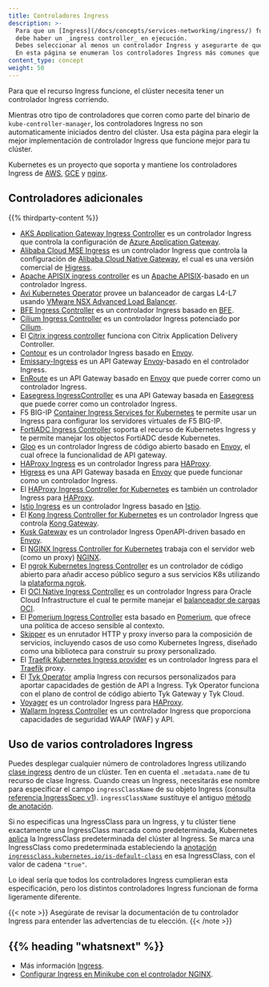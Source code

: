 ```yaml
---
title: Controladores Ingress
description: >-
  Para que un [Ingress](/docs/concepts/services-networking/ingress/) funcione en tu clúster,
  debe haber un _ingress controller_ en ejecución.
  Debes seleccionar al menos un controlador Ingress y asegurarte de que está configurado en tu clúster.  
  En esta página se enumeran los controladores Ingress más comunes que se pueden implementar.
content_type: concept
weight: 50
---
```


<!-- overview -->
Para que el recurso Ingress funcione, el clúster necesita tener un controlador Ingress corriendo.

Mientras otro tipo de controladores que corren como parte del binario de `kube-controller-manager`, los controladores Ingress no son automaticamente iniciados dentro del clúster. Usa esta página para elegir la mejor implementación de controlador Ingress que funcione mejor para tu clúster.

Kubernetes es un proyecto que soporta y mantiene los controladores Ingress de [AWS](https://github.com/kubernetes-sigs/aws-load-balancer-controller#readme), [GCE](https://git.k8s.io/ingress-gce/README.md#readme) y
  [nginx](https://git.k8s.io/ingress-nginx/README.md#readme).

<!-- body -->

## Controladores adicionales

{{% thirdparty-content %}}

* [AKS Application Gateway Ingress Controller](https://docs.microsoft.com/azure/application-gateway/tutorial-ingress-controller-add-on-existing?toc=https%3A%2F%2Fdocs.microsoft.com%2Fen-us%2Fazure%2Faks%2Ftoc.json&bc=https%3A%2F%2Fdocs.microsoft.com%2Fen-us%2Fazure%2Fbread%2Ftoc.json) es un controlador Ingress que controla la configuración de [Azure Application Gateway](https://docs.microsoft.com/azure/application-gateway/overview).
* [Alibaba Cloud MSE Ingress](https://www.alibabacloud.com/help/en/mse/user-guide/overview-of-mse-ingress-gateways) es un controlador Ingress que controla la configuración de [Alibaba Cloud Native Gateway](https://www.alibabacloud.com/help/en/mse/product-overview/cloud-native-gateway-overview?spm=a2c63.p38356.0.0.20563003HJK9is), el cual es una versión comercial de [Higress](https://github.com/alibaba/higress).
* [Apache APISIX ingress controller](https://github.com/apache/apisix-ingress-controller) es un [Apache APISIX](https://github.com/apache/apisix)-basado en un controlador Ingress.
* [Avi Kubernetes Operator](https://github.com/vmware/load-balancer-and-ingress-services-for-kubernetes) provee un balanceador de cargas L4-L7 usando [VMware NSX Advanced Load Balancer](https://avinetworks.com/).
* [BFE Ingress Controller](https://github.com/bfenetworks/ingress-bfe) es un controlador Ingress basado en [BFE](https://www.bfe-networks.net).
* [Cilium Ingress Controller](https://docs.cilium.io/en/stable/network/servicemesh/ingress/) es un controlador Ingress potenciado por [Cilium](https://cilium.io/).
* El [Citrix ingress controller](https://github.com/citrix/citrix-k8s-ingress-controller#readme) funciona con Citrix Application Delivery Controller.
* [Contour](https://projectcontour.io/) es un controlador Ingress basado en [Envoy](https://www.envoyproxy.io/).
* [Emissary-Ingress](https://www.getambassador.io/products/api-gateway) es un API Gateway [Envoy](https://www.envoyproxy.io)-basado en el controlador Ingress.
* [EnRoute](https://getenroute.io/) es un API Gateway basado en [Envoy](https://www.envoyproxy.io) que puede correr como un controlador Ingress.
* [Easegress IngressController](https://megaease.com/docs/easegress/04.cloud-native/4.1.kubernetes-ingress-controller/) es una API Gateway basada en [Easegress](https://megaease.com/easegress/) que puede correr como un controlador Ingress.
* F5 BIG-IP [Container Ingress Services for Kubernetes](https://clouddocs.f5.com/containers/latest/userguide/kubernetes/)
  te permite usar un Ingress para configurar los servidores virtuales de F5 BIG-IP.
* [FortiADC Ingress Controller](https://docs.fortinet.com/document/fortiadc/7.0.0/fortiadc-ingress-controller/742835/fortiadc-ingress-controller-overview) soporta el recurso de Kubernetes Ingress y te permite manejar los objectos FortiADC desde Kubernetes.
* [Gloo](https://gloo.solo.io) es un controlador Ingress de código abierto basado en [Envoy](https://www.envoyproxy.io),
  el cual ofrece la funcionalidad de API gateway.
* [HAProxy Ingress](https://haproxy-ingress.github.io/) es un controlador Ingress para
  [HAProxy](https://www.haproxy.org/#desc).
* [Higress](https://github.com/alibaba/higress) es una API Gateway basada en [Envoy](https://www.envoyproxy.io) que puede funcionar como un controlador Ingress.
* El [HAProxy Ingress Controller for Kubernetes](https://github.com/haproxytech/kubernetes-ingress#readme)
  es también un controlador Ingress para [HAProxy](https://www.haproxy.org/#desc).
* [Istio Ingress](https://istio.io/latest/docs/tasks/traffic-management/ingress/kubernetes-ingress/)
  es un controlador Ingress basado en [Istio](https://istio.io/).
* El [Kong Ingress Controller for Kubernetes](https://github.com/Kong/kubernetes-ingress-controller#readme)
  es un controlador Ingress que controla [Kong Gateway](https://konghq.com/kong/).
* [Kusk Gateway](https://kusk.kubeshop.io/) es un controlador Ingress OpenAPI-driven basado en [Envoy](https://www.envoyproxy.io).
* El [NGINX Ingress Controller for Kubernetes](https://www.nginx.com/products/nginx-ingress-controller/)
  trabaja con el servidor web (como un proxy) [NGINX](https://www.nginx.com/resources/glossary/nginx/).
* El [ngrok Kubernetes Ingress Controller](https://github.com/ngrok/kubernetes-ingress-controller) es un controlador de código abierto para añadir acceso público seguro a sus servicios K8s utilizando la [plataforma ngrok](https://ngrok.com).
* El [OCI Native Ingress Controller](https://github.com/oracle/oci-native-ingress-controller#readme) es un controlador Ingress para Oracle Cloud Infrastructure el cual te permite manejar el [balanceador de cargas OCI](https://docs.oracle.com/en-us/iaas/Content/Balance/home.htm).
* El [Pomerium Ingress Controller](https://www.pomerium.com/docs/k8s/ingress.html) esta basado en [Pomerium](https://pomerium.com/), que ofrece una política de acceso sensible al contexto.
* [Skipper](https://opensource.zalando.com/skipper/kubernetes/ingress-controller/) es un enrutador HTTP y proxy inverso para la composición de servicios, incluyendo casos de uso como Kubernetes Ingress, diseñado como una biblioteca para construir su proxy personalizado.
* El [Traefik Kubernetes Ingress provider](https://doc.traefik.io/traefik/providers/kubernetes-ingress/) es un controlador Ingress para el [Traefik](https://traefik.io/traefik/) proxy.
* El [Tyk Operator](https://github.com/TykTechnologies/tyk-operator) amplía Ingress con recursos personalizados para aportar capacidades de gestión de API a Ingress. Tyk Operator funciona con el plano de control de código abierto Tyk Gateway y Tyk Cloud.
* [Voyager](https://voyagermesh.com) es un controlador Ingress para
  [HAProxy](https://www.haproxy.org/#desc).
* [Wallarm Ingress Controller](https://www.wallarm.com/solutions/waf-for-kubernetes) es un controlador Ingress que proporciona capacidades de seguridad WAAP (WAF) y API.

## Uso de varios controladores Ingress

Puedes desplegar cualquier número de controladores Ingress utilizando [clase ingress](/docs/concepts/services-networking/ingress/#ingress-class)
dentro de un clúster. Ten en cuenta el `.metadata.name` de tu recurso de clase Ingress. Cuando creas un Ingress, necesitarás ese nombre para especificar el campo `ingressClassName` de su objeto Ingress (consulta [referencia IngressSpec v1](/docs/reference/kubernetes-api/service-resources/ingress-v1/#IngressSpec)). `ingressClassName` sustituye el antiguo [método de anotación](/docs/concepts/services-networking/ingress/#deprecated-annotation).

Si no especificas una IngressClass para un Ingress, y tu clúster tiene exactamente una IngressClass marcada como predeterminada, Kubernetes [aplica](/docs/concepts/services-networking/ingress/#default-ingress-class) la IngressClass predeterminada del clúster al Ingress.
Se marca una IngressClass como predeterminada estableciendo la [anotación `ingressclass.kubernetes.io/is-default-class`](/docs/reference/labels-annotations-taints/#ingressclass-kubernetes-io-is-default-class) en esa IngressClass, con el valor de cadena `"true"`.


Lo ideal sería que todos los controladores Ingress cumplieran esta especificación, pero los distintos controladores Ingress funcionan de forma ligeramente diferente.

{{< note >}}
Asegúrate de revisar la documentación de tu controlador Ingress para entender las advertencias de tu elección.
{{< /note >}}



## {{% heading "whatsnext" %}}


* Más información [Ingress](/docs/concepts/services-networking/ingress/).
* [Configurar Ingress en Minikube con el controlador NGINX](/docs/tasks/access-application-cluster/ingress-minikube).


